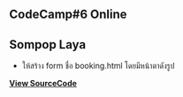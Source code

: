 ## CodeCamp#6 Online

## Sompop Laya

* ให้สร้าง form ชื่อ booking.html โดยมีหน้าตาดังรูป 

[**View SourceCode**](https://sompopla.github.io/01_HTML/home_work_02/booking.html)
